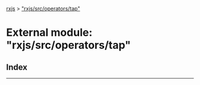 [rxjs](../README.md) > ["rxjs/src/operators/tap"](../modules/_rxjs_src_operators_tap_.md)

# External module: "rxjs/src/operators/tap"

## Index

---

